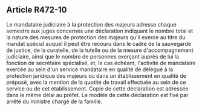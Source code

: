 ## Article R472-10

Le mandataire judiciaire à la protection des majeurs adresse chaque semestre aux juges concernés une
déclaration indiquant le nombre total et la nature des mesures de protection des majeurs qu'il exerce au titre
du mandat spécial auquel il peut être recouru dans le cadre de la sauvegarde de justice, de la curatelle, de la
tutelle ou de la mesure d'accompagnement judiciaire, ainsi que le nombre de personnes exerçant auprès de
lui la fonction de secrétaire spécialisé, et, le cas échéant, l'activité de mandataire exercée au sein d'un service
mandataire en qualité de délégué à la protection juridique des majeurs ou dans un établissement en qualité
de préposé, avec la mention de la quotité de travail effectuée au sein de ce service ou de cet établissement.
Copie de cette déclaration est adressée dans le même délai au préfet. Le modèle de cette déclaration est fixé
par arrêté du ministre chargé de la famille.

